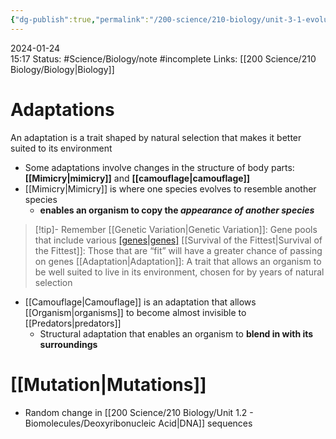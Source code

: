 ```yaml
---
{"dg-publish":true,"permalink":"/200-science/210-biology/unit-3-1-evolution-and-natural-selection/3-1-4-adaptations-and-mutations/","updated":"2024-01-25T15:14:30.468-06:00"}
---
```


2024-01-24  
15:17
Status: #Science/Biology/note #incomplete 
Links: [[200 Science/210 Biology/Biology\|Biology]]
# Adaptations
An adaptation is a trait shaped by natural selection that makes it better suited to its environment
- Some adaptations involve changes in the structure of body parts: **[[Mimicry\|mimicry]]** and **[[camouflage\|camouflage]]**
- [[Mimicry\|Mimicry]] is where one species evolves to resemble another species
	- **enables an organism to copy the *appearance of another species***
>[!tip]- Remember
>[[Genetic Variation\|Genetic Variation]]: Gene pools that include various [[genes\|genes]](traits)
>[[Survival of the Fittest\|Survival of the Fittest]]: Those that are “fit” will have a greater chance of passing on genes
>[[Adaptation\|Adaptation]]: A trait that allows an organism to be well suited to live in its environment, chosen for by years of natural selection
- [[Camouflage\|Camouflage]] is an adaptation that allows [[Organism\|organisms]] to become almost invisible to [[Predators\|predators]]
	- Structural adaptation that enables an organism to **blend in with its surroundings**
# [[Mutation\|Mutations]] 
- Random change in [[200 Science/210 Biology/Unit 1.2 - Biomolecules/Deoxyribonucleic Acid\|DNA]] sequences